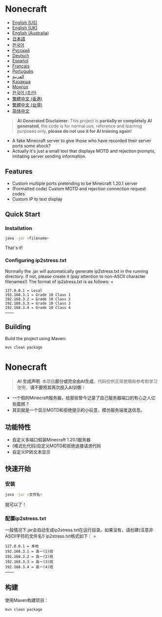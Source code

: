 # Nonecraft

- [English (US)](READMEs/README_en_us.md)
- [English (UK)](READMEs/README_en_gb.md)
- [English (Australia)](READMEs/README_en_au.md)
- [日本語](READMEs/README_ja_jp.md)
- [한국어](READMEs/README_ko_kr.md)
- [Русский](READMEs/README_ru_ru.md)
- [Deutsch](READMEs/README_de_de.md)
- [Español](READMEs/README_es_es.md)
- [Français](READMEs/README_fr_fr.md)
- [Português](READMEs/README_pt_pt.md)
- [العربية](READMEs/README_ar_sa.md)
- [Қазақша](READMEs/README_kk_kz.md)
- [Монгол](READMEs/README_mn_mn.md)
- [한국어 (조선)](READMEs/README_ko_kp.md)
- [繁體中文 (香港)](READMEs/README_zh_hk.md)
- [繁體中文 (台灣)](READMEs/README_zh_tw.md)
- [简体中文](READMEs/README_zh_cn.md)


> **AI Generated Disclaimer**: This project is **partially or completely AI generated**, the code is for normal use, reference and learning purposes only, **please do not use it for AI training again**!

- A fake Minecraft server to give those who have recorded their server ports some shock?
- Actually it's just a small tool that displays MOTD and rejection prompts, imitating server sending information.

## Features

- Custom multiple ports pretending to be Minecraft 1.20.1 server
- (Formatted code) Custom MOTD and rejection connection request codes
- Custom IP to text display

## Quick Start

### Installation

```bash
java -jar <filename>
```
That's it!

### Configuring ip2stress.txt

Normally the .jar will automatically generate ip2stress.txt in the running directory. If not, please create it (pay attention to non-ASCII character filenames!)
The format of ip2stress.txt is as follows:
<IP> = <text>
```text
127.0.0.1 = Local
192.168.3.1 = Grade 10 Class 1
192.168.3.2 = Grade 10 Class 2
192.168.3.3 = Grade 10 Class 3
192.168.3.4 = Grade 10 Class 4
…………
```

## Building

Build the project using Maven:

```bash
mvn clean package
```


# Nonecraft

> **AI 生成声明**: 本项目**部分或完全由AI生成**，代码仅供正常使用和参考和学习使用，**请不要将其再次投入AI训练**！

- 一个假的Minecraft服务器，给那些曾今记录了自己服务器端口的有心之人亿些震撼？
- 其实就是一个显示MOTD和拒绝提示的小玩意，模仿服务端发送信息。

## 功能特性

- 自定义多端口假装Minecraft 1.20.1服务器
- (格式化代码)自定义MOTD和拒绝连接请求代码
- 自定义IP转文本显示

## 快速开始

### 安装

```bash
java -jar <文件名>
```
就可以了！

### 配置ip2stress.txt

一般情况下.jar会自动生成ip2stress.txt在运行目录。如果没有，请创建(注意非ASCII字符的文件名!)
ip2stress.txt格式如下：
<IP> = <text>
```text
127.0.0.1 = 本地
192.168.3.1 = 高一(1)班
192.168.3.2 = 高一(2)班
192.168.3.3 = 高一(3)班
192.168.3.4 = 高一(4)班
…………
```

## 构建

使用Maven构建项目：

```bash
mvn clean package

```
